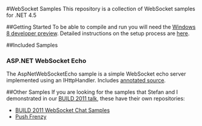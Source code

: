 #WebSocket Samples
This repository is a collection of WebSocket samples for .NET 4.5

##Getting Started
To be able to compile and run you will need the [Windows 8 developer preview](http://msdn.microsoft.com/en-us/windows/apps/br229516). Detailed instructions on the setup process are [here](http://www.paulbatum.com/2011/09/getting-started-with-websockets-in.html).

##Included Samples

### ASP.NET WebSocket Echo
The AspNetWebSocketEcho sample is a simple WebSocket echo server implemented using an IHttpHandler. Includes [annotated source](http://paulbatum.github.com/WebSocket-Samples/AspNetWebSocketEcho/).

##Other Samples
If you are looking for the samples that Stefan and I demonstrated in our [BUILD 2011 talk](http://channel9.msdn.com/Events/BUILD/BUILD2011/SAC-807T), these have their own repositories:

* [BUILD 2011 WebSocket Chat Samples](https://github.com/paulbatum/BUILD-2011-WebSocket-Chat-Samples)
* [Push Frenzy](https://github.com/paulbatum/PushFrenzy)
